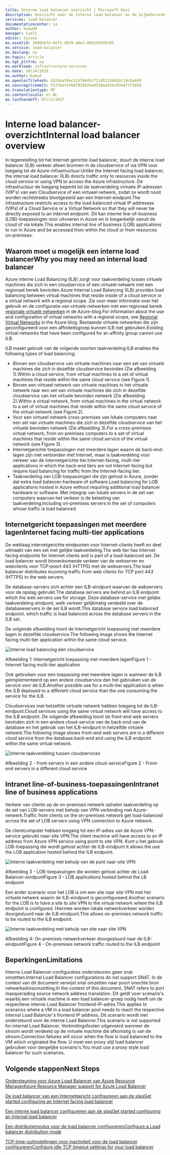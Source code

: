 ```yaml
---
title: Interne load balancer overzicht | Microsoft Docs
description: Overzicht voor de interne load balancer en de bijbehorende functies. De werking van een load balancer voor Azure en mogelijke scenario's voor het configureren van interne eindpunten
services: load-balancer
documentationcenter: na
author: kumudd
manager: timlt
editor: tysonn
ms.assetid: 36065bfe-0ef1-46f9-a9e1-80b229105c85
ms.service: load-balancer
ms.devlang: na
ms.topic: article
ms.tgt_pltfrm: na
ms.workload: infrastructure-services
ms.date: 10/24/2016
ms.author: kumud
ms.openlocfilehash: d324aaf8ec2c8766d5cf11452158d14c19cba4d9
ms.sourcegitcommit: f537befafb079256fba0529ee554c034d73f36b0
ms.translationtype: MT
ms.contentlocale: nl-NL
ms.lasthandoff: 07/11/2017
---
```

# <a name="internal-load-balancer-overview"></a><span data-ttu-id="743c3-103">Interne load balancer-overzicht</span><span class="sxs-lookup"><span data-stu-id="743c3-103">Internal load balancer overview</span></span>

<span data-ttu-id="743c3-104">In tegenstelling tot het Internet gerichte load balancer, stuurt de interne load balancer (ILB) verkeer alleen bronnen in de cloudservice of via VPN voor toegang tot de Azure-infrastructuur.</span><span class="sxs-lookup"><span data-stu-id="743c3-104">Unlike the Internet facing load balancer, the internal load balancer (ILB) directs traffic only to resources inside the cloud service or using VPN to access the Azure infrastructure.</span></span> <span data-ttu-id="743c3-105">De infrastructuur de toegang beperkt tot de taakverdeling virtuele IP-adressen (VIP's) van een Cloudservice of een virtueel netwerk, zodat ze wordt nooit worden rechtstreeks blootgesteld aan een Internet-eindpunt.</span><span class="sxs-lookup"><span data-stu-id="743c3-105">The infrastructure restricts access to the load balanced virtual IP addresses (VIPs) of a Cloud Service or a Virtual Network so that they will never be directly exposed to an Internet endpoint.</span></span> <span data-ttu-id="743c3-106">Dit kan interne line-of-business (LOB)-toepassingen voor uitvoeren in Azure en is toegankelijk vanuit de cloud of via lokale.</span><span class="sxs-lookup"><span data-stu-id="743c3-106">This enables internal line of business (LOB) applications to run in Azure and be accessed from within the cloud or from resources on-premises.</span></span>

## <a name="why-you-may-need-an-internal-load-balancer"></a><span data-ttu-id="743c3-107">Waarom moet u mogelijk een interne load balancer</span><span class="sxs-lookup"><span data-stu-id="743c3-107">Why you may need an internal load balancer</span></span>

<span data-ttu-id="743c3-108">Azure interne Load Balancing (ILB) zorgt voor taakverdeling tussen virtuele machines die zich in een cloudservice of een virtueel netwerk met een regionaal bereik bevinden.</span><span class="sxs-lookup"><span data-stu-id="743c3-108">Azure Internal Load Balancing (ILB) provides load balancing between virtual machines that reside inside of a cloud service or a virtual network with a regional scope.</span></span> <span data-ttu-id="743c3-109">Zie voor meer informatie over het gebruik en de configuratie van virtuele netwerken met een regionaal bereik [regionale virtuele netwerken](https://azure.microsoft.com/blog/2014/05/14/regional-virtual-networks/) in de Azure-blog.</span><span class="sxs-lookup"><span data-stu-id="743c3-109">For information about the use and configuration of virtual networks with a regional scope, see [Regional Virtual Networks](https://azure.microsoft.com/blog/2014/05/14/regional-virtual-networks/) in the Azure blog.</span></span> <span data-ttu-id="743c3-110">Bestaande virtuele netwerken die zijn geconfigureerd voor een affiniteitsgroep kunnen ILB niet gebruiken.</span><span class="sxs-lookup"><span data-stu-id="743c3-110">Existing virtual networks that have been configured for an affinity group cannot use ILB.</span></span>

<span data-ttu-id="743c3-111">ILB maakt gebruik van de volgende soorten taakverdeling:</span><span class="sxs-lookup"><span data-stu-id="743c3-111">ILB enables the following types of load balancing:</span></span>

* <span data-ttu-id="743c3-112">Binnen een cloudservice van virtuele machines naar een set van virtuele machines die zich in dezelfde cloudservice bevinden (Zie afbeelding 1).</span><span class="sxs-lookup"><span data-stu-id="743c3-112">Within a cloud service, from virtual machines to a set of virtual machines that reside within the same cloud service (see Figure 1).</span></span>
* <span data-ttu-id="743c3-113">Binnen een virtueel netwerk van virtuele machines in het virtuele netwerk naar een set van virtuele machines die zich in dezelfde cloudservice van het virtuele bevinden netwerk (Zie afbeelding 2).</span><span class="sxs-lookup"><span data-stu-id="743c3-113">Within a virtual network, from virtual machines in the virtual network to a set of virtual machines that reside within the same cloud service of the virtual network (see Figure 2).</span></span>
* <span data-ttu-id="743c3-114">Voor een virtueel netwerk cross-premises van lokale computers naar een set van virtuele machines die zich in dezelfde cloudservice van het virtuele bevinden netwerk (Zie afbeelding 3).</span><span class="sxs-lookup"><span data-stu-id="743c3-114">For a cross-premises virtual network, from on-premises computers to a set of virtual machines that reside within the same cloud service of the virtual network (see Figure 3).</span></span>
* <span data-ttu-id="743c3-115">Internetgerichte toepassingen met meerdere lagen waarin de back-end-lagen zijn niet verbonden met Internet, maar is taakverdeling voor verkeer van de internetgerichte tier.</span><span class="sxs-lookup"><span data-stu-id="743c3-115">Internet-facing, multi-tier applications in which the back-end tiers are not Internet-facing but require load balancing for traffic from the Internet-facing tier.</span></span>
* <span data-ttu-id="743c3-116">Taakverdeling van LOB-toepassingen die zijn gehost in Azure, zonder dat extra load balancer-hardware of software.</span><span class="sxs-lookup"><span data-stu-id="743c3-116">Load balancing for LOB applications hosted in Azure without requiring additional load balancer hardware or software.</span></span> <span data-ttu-id="743c3-117">Met inbegrip van lokale servers in de set van computers waarvan het verkeer is de belasting van taakverdeling.</span><span class="sxs-lookup"><span data-stu-id="743c3-117">Including on-premises servers in the set of computers whose traffic is load balanced.</span></span>

## <a name="internet-facing-multi-tier-applications"></a><span data-ttu-id="743c3-118">Internetgericht toepassingen met meerdere lagen</span><span class="sxs-lookup"><span data-stu-id="743c3-118">Internet facing multi-tier applications</span></span>

<span data-ttu-id="743c3-119">De weblaag internetgerichte eindpunten voor Internet-clients heeft en deel uitmaakt van een set met gelijke taakverdeling.</span><span class="sxs-lookup"><span data-stu-id="743c3-119">The web tier has Internet facing endpoints for Internet clients and is part of a load-balanced set.</span></span> <span data-ttu-id="743c3-120">De load balancer wordt binnenkomende verkeer van de webserver en webclients voor TCP-poort 443 (HTTPS) met de webservers.</span><span class="sxs-lookup"><span data-stu-id="743c3-120">The load balancer  distributes incoming traffic from web clients for TCP port 443 (HTTPS) to the web servers.</span></span>

<span data-ttu-id="743c3-121">De database-servers zich achter een ILB-eindpunt waarvan de webservers voor de opslag gebruikt.</span><span class="sxs-lookup"><span data-stu-id="743c3-121">The database servers are behind an ILB endpoint which the web servers use for storage.</span></span> <span data-ttu-id="743c3-122">Deze database-service met gelijke taakverdeling eindpunt, welk verkeer gelijkmatig verdeeld over de databaseservers in de set ILB wordt.</span><span class="sxs-lookup"><span data-stu-id="743c3-122">This database service load balanced endpoint, which traffic is load balanced across the database servers in the ILB set.</span></span>

<span data-ttu-id="743c3-123">De volgende afbeelding toont de Internetgericht toepassing met meerdere lagen in dezelfde cloudservice.</span><span class="sxs-lookup"><span data-stu-id="743c3-123">The following image shows the Internet facing multi-tier application within the same cloud service.</span></span>

![Interne load balancing één cloudservice](./media/load-balancer-internal-overview/IC736321.png)

<span data-ttu-id="743c3-125">Afbeelding 1: Internetgericht toepassing met meerdere lagen</span><span class="sxs-lookup"><span data-stu-id="743c3-125">Figure 1 - Internet facing multi-tier application</span></span>

<span data-ttu-id="743c3-126">Ook gebruiken voor een toepassing met meerdere lagen is wanneer de ILB geïmplementeerd op een andere cloudservice dan het gebruiken van de service voor de ILB.</span><span class="sxs-lookup"><span data-stu-id="743c3-126">Another possible use for a multi-tier application is when the ILB deployed to a different cloud service than the one consuming the service for the ILB.</span></span>

<span data-ttu-id="743c3-127">Cloudservices met hetzelfde virtuele netwerk hebben toegang tot de ILB-eindpunt.</span><span class="sxs-lookup"><span data-stu-id="743c3-127">Cloud services using the same virtual network will have access to the ILB endpoint.</span></span> <span data-ttu-id="743c3-128">De volgende afbeelding toont de front-end web servers bevinden zich in een andere cloud-service van de back-end van de database en het gebruik van het ILB-eindpunt in hetzelfde virtuele netwerk.</span><span class="sxs-lookup"><span data-stu-id="743c3-128">The following image shows front-end web servers are in a different cloud service from the database back-end and using the ILB endpoint within the same virtual network.</span></span>

![Interne taakverdeling tussen cloudservices](./media/load-balancer-internal-overview/IC744147.png)

<span data-ttu-id="743c3-130">Afbeelding 2 - front-servers in een andere cloud-service</span><span class="sxs-lookup"><span data-stu-id="743c3-130">Figure 2 - Front-end servers in a different cloud service</span></span>

## <a name="intranet-line-of-business-applications"></a><span data-ttu-id="743c3-131">Intranet line-of-business-toepassingen</span><span class="sxs-lookup"><span data-stu-id="743c3-131">Intranet line of business applications</span></span>

<span data-ttu-id="743c3-132">Verkeer van clients op de on-premises netwerk ophalen taakverdeling op de set van LOB-servers met behulp van VPN-verbinding met Azure-netwerk.</span><span class="sxs-lookup"><span data-stu-id="743c3-132">Traffic from clients on the on-premises network get load-balanced across the set of LOB servers using VPN connection to Azure network.</span></span>

<span data-ttu-id="743c3-133">De clientcomputer hebben toegang tot een IP-adres van de Azure VPN-service gebruikt naar-site VPN.</span><span class="sxs-lookup"><span data-stu-id="743c3-133">The client machine will have access to an IP address from Azure VPN service using point to site VPN.</span></span> <span data-ttu-id="743c3-134">Kunt u het gebruik LOB-toepassing die wordt gehost achter de ILB-eindpunt.</span><span class="sxs-lookup"><span data-stu-id="743c3-134">It allows the use the LOB application hosted behind the ILB endpoint.</span></span>

![Interne taakverdeling met behulp van de punt naar-site VPN](./media/load-balancer-internal-overview/IC744148.png)

<span data-ttu-id="743c3-136">Afbeelding 3 - LOB-toepassingen die worden gehost achter de Load Balancer-eindpunt</span><span class="sxs-lookup"><span data-stu-id="743c3-136">Figure 3 - LOB applications hosted behind the LB endpoint</span></span>

<span data-ttu-id="743c3-137">Een ander scenario voor het LOB is om een site naar site VPN met het virtuele netwerk waarin de ILB-eindpunt is geconfigureerd.</span><span class="sxs-lookup"><span data-stu-id="743c3-137">Another scenario for the LOB is to have a site to site VPN to the virtual network where the ILB endpoint is configured.</span></span> <span data-ttu-id="743c3-138">Hiermee worden lokale netwerkverkeer worden doorgestuurd naar de ILB-eindpunt.</span><span class="sxs-lookup"><span data-stu-id="743c3-138">This allows on-premises network traffic to be routed to the ILB endpoint.</span></span>

![Interne taakverdeling met behulp van site naar site VPN](./media/load-balancer-internal-overview/IC744150.png)

<span data-ttu-id="743c3-140">Afbeelding 4: On-premises netwerkverkeer doorgestuurd naar de ILB-eindpunt</span><span class="sxs-lookup"><span data-stu-id="743c3-140">Figure 4 - On-premises network traffic routed to the ILB endpoint</span></span>

## <a name="limitations"></a><span data-ttu-id="743c3-141">Beperkingen</span><span class="sxs-lookup"><span data-stu-id="743c3-141">Limitations</span></span>

<span data-ttu-id="743c3-142">Interne Load Balancer-configuraties ondersteunen geen snat omzetten.</span><span class="sxs-lookup"><span data-stu-id="743c3-142">Internal Load Balancer configurations do not support SNAT.</span></span> <span data-ttu-id="743c3-143">In de context van dit document verwijst snat omzetten naar poort onechte bron netwerkadresomzetting.</span><span class="sxs-lookup"><span data-stu-id="743c3-143">In the context of this document, SNAT refers to port masquerading source  network address translation.</span></span>  <span data-ttu-id="743c3-144">Dit geldt voor scenario's waarbij een virtuele machine in een load balancer-groep nodig heeft om de respectieve interne Load Balancer frontend-IP-adres.</span><span class="sxs-lookup"><span data-stu-id="743c3-144">This applies to scenarios where a VM in a load balancer pool needs to reach the respective internal Load Balancer's frontend IP address.</span></span> <span data-ttu-id="743c3-145">Dit scenario wordt niet ondersteund voor de interne Load Balancer.</span><span class="sxs-lookup"><span data-stu-id="743c3-145">This scenario is not supported for internal Load Balancer.</span></span> <span data-ttu-id="743c3-146">Verbindingsfouten uitgevoerd wanneer de stroom wordt verdeeld op de virtuele machine die afkomstig is van de stroom.</span><span class="sxs-lookup"><span data-stu-id="743c3-146">Connection failures will occur when the flow is load balanced to the VM which originated the flow.</span></span> <span data-ttu-id="743c3-147">U moet een proxy stijl load balancer gebruiken voor dergelijke scenario's.</span><span class="sxs-lookup"><span data-stu-id="743c3-147">You must use a proxy style load balancer for such scenarios.</span></span>

## <a name="next-steps"></a><span data-ttu-id="743c3-148">Volgende stappen</span><span class="sxs-lookup"><span data-stu-id="743c3-148">Next Steps</span></span>

[<span data-ttu-id="743c3-149">Ondersteuning voor Azure Load Balancer van Azure Resource Manager</span><span class="sxs-lookup"><span data-stu-id="743c3-149">Azure Resource Manager support for Azure Load Balancer</span></span>](load-balancer-arm.md)

[<span data-ttu-id="743c3-150">De load balancer van een Internetgericht configureren aan de slag</span><span class="sxs-lookup"><span data-stu-id="743c3-150">Get started configuring an Internet facing load balancer</span></span>](load-balancer-get-started-internet-arm-ps.md)

[<span data-ttu-id="743c3-151">Een interne load balancer configureren aan de slag</span><span class="sxs-lookup"><span data-stu-id="743c3-151">Get started configuring an Internal load balancer</span></span>](load-balancer-get-started-ilb-arm-ps.md)

[<span data-ttu-id="743c3-152">Een distributiemodus voor de load balancer configureren</span><span class="sxs-lookup"><span data-stu-id="743c3-152">Configure a Load balancer distribution mode</span></span>](load-balancer-distribution-mode.md)

[<span data-ttu-id="743c3-153">TCP-time-outinstellingen voor inactiviteit voor de load balancer configureren</span><span class="sxs-lookup"><span data-stu-id="743c3-153">Configure idle TCP timeout settings for your load balancer</span></span>](load-balancer-tcp-idle-timeout.md)
